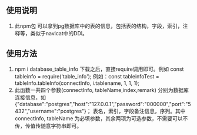 ## 使用说明
1. 此npm包 可以拿到pg数据库中的表的信息，包括表的结构，字段，索引，注释等，类似于navicat中的DDl。
## 使用方法
1. npm i database_table_info 下载之后，直接require调用即可。例如 const tableinfo = require('table_info');
例如：const tableinfoTest = tableInfo.tableInfo(connectInfo, i.tablename, 1, 1, 1);
2. 此函数一共四个参数(connectInfo, tableName,index,remark)
分别为数据库连接信息，如{"database":"postgres","host":"127.0.0.1","password":"000000","port":"5432","username":"postgres"}；
表名，索引，字段备注信息，序列。其中connectInfo, tableName 为必填参数，其余两项为可选参数，不需要可以不传，传值传随意字符串即可。
